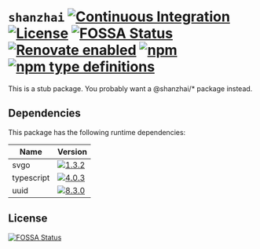 # `shanzhai` [![Continuous Integration](https://github.com/jameswilddev/shanzhai/workflows/Continuous%20Integration/badge.svg)](https://github.com/jameswilddev/shanzhai/actions) [![License](https://img.shields.io/github/license/jameswilddev/shanzhai.svg)](https://github.com/jameswilddev/shanzhai/blob/master/license) [![FOSSA Status](https://app.fossa.io/api/projects/git%2Bgithub.com%2Fjameswilddev%2Fshanzhai.svg?type=shield)](https://app.fossa.io/projects/git%2Bgithub.com%2Fjameswilddev%2Fshanzhai?ref=badge_shield) [![Renovate enabled](https://img.shields.io/badge/renovate-enabled-brightgreen.svg)](https://renovatebot.com/) [![npm](https://img.shields.io/npm/v/shanzhai.svg)](https://www.npmjs.com/package/shanzhai) [![npm type definitions](https://img.shields.io/npm/types/shanzhai.svg)](https://www.npmjs.com/package/shanzhai)

This is a stub package.  You probably want a @shanzhai/* package instead.

## Dependencies

This package has the following runtime dependencies:

Name       | Version                                                                                          
---------- | -------------------------------------------------------------------------------------------------
svgo       | [![1.3.2](https://img.shields.io/npm/v/svgo.svg)](https://www.npmjs.com/package/svgo)            
typescript | [![4.0.3](https://img.shields.io/npm/v/typescript.svg)](https://www.npmjs.com/package/typescript)
uuid       | [![8.3.0](https://img.shields.io/npm/v/uuid.svg)](https://www.npmjs.com/package/uuid)            

## License

[![FOSSA Status](https://app.fossa.io/api/projects/git%2Bgithub.com%2Fjameswilddev%2Fshanzhai.svg?type=large)](https://app.fossa.io/projects/git%2Bgithub.com%2Fjameswilddev%2Fshanzhai?ref=badge_large)
